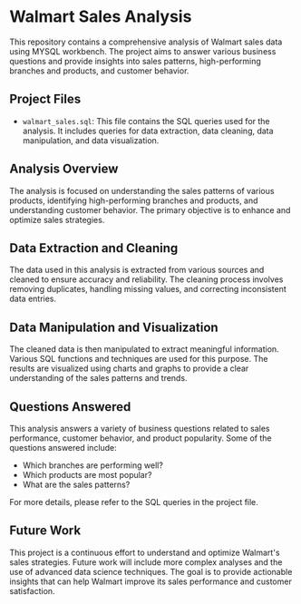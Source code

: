 # Walmart Sales Analysis

This repository contains a comprehensive analysis of Walmart sales data using MYSQL workbench. The project aims to answer various business questions and provide insights into sales patterns, high-performing branches and products, and customer behavior.

## Project Files

- `walmart_sales.sql`: This file contains the SQL queries used for the analysis. It includes queries for data extraction, data cleaning, data manipulation, and data visualization.

## Analysis Overview

The analysis is focused on understanding the sales patterns of various products, identifying high-performing branches and products, and understanding customer behavior. The primary objective is to enhance and optimize sales strategies.

## Data Extraction and Cleaning

The data used in this analysis is extracted from various sources and cleaned to ensure accuracy and reliability. The cleaning process involves removing duplicates, handling missing values, and correcting inconsistent data entries.

## Data Manipulation and Visualization

The cleaned data is then manipulated to extract meaningful information. Various SQL functions and techniques are used for this purpose. The results are visualized using charts and graphs to provide a clear understanding of the sales patterns and trends.

## Questions Answered

This analysis answers a variety of business questions related to sales performance, customer behavior, and product popularity. Some of the questions answered include:

- Which branches are performing well?
- Which products are most popular?
- What are the sales patterns?

For more details, please refer to the SQL queries in the project file.

## Future Work

This project is a continuous effort to understand and optimize Walmart's sales strategies. Future work will include more complex analyses and the use of advanced data science techniques. The goal is to provide actionable insights that can help Walmart improve its sales performance and customer satisfaction.
